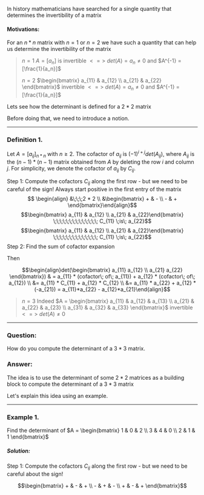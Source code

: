 In history mathematicians have searched for a single quantity that determines the invertibility of a matrix

#### Motivations:

For an $n * n$ matrix with $n = 1$ or $n = 2$ we have such a quantity that can help us determine the invertibility of the matrix

>$n = 1$   $A = [a_n]$ is invertible $<=>$ $det(A) = a_n \neq 0$ and $A^{-1} = [\frac{1}{a_n}]$
>
>$n = 2$   $\begin{bmatrix} a_{11} & a_{12} \\ a_{21} & a_{22} \end{bmatrix}$ invertible $<=>$ $det(A) = a_n \neq 0$ and $A^{-1} = [\frac{1}{a_n}]$

Lets see how the determinant is defined for a $2 * 2$ matrix

Before doing that, we need to introduce a notion.
___________________________________________________________________
### Definition 1.

Let $A = [a_{ij}]_{n*n}$ with $n \geq 2$. The cofactor of $a_{ij}$ is $(-1)^{i+j}det(A_{ij})$, where $A_{ij}$ is the $(n-1) * (n-1)$ matrix obtained from $A$ by deleting the row $i$ and column $j$. For simplicity, we denote the cofactor of $a_{ij}$ by $C_{ij}$.

Step 1: Compute the cofactors $C_{ij}$ along the first row - but we need to be careful of the sign! Always start positive in the first entry of the matrix
$$ \begin{align} &\;\;\;2 * 2 \\ &\begin{bmatrix} + & - \\ - & + \end{bmatrix}\end{align}$$
$$\begin{bmatrix} a_{11} & a_{12} \\ a_{21} & a_{22}\end{bmatrix} \;\;\;\;\;\;\;\;\;\;\;\;\;\; C_{11} \;is\; a_{22}$$
$$\begin{bmatrix} a_{11} & a_{12} \\ a_{21} & a_{22}\end{bmatrix} \;\;\;\;\;\;\;\;\;\;\;\;\;\; C_{11} \;is\; a_{22}$$
Step 2: Find the sum of cofactor expansion

Then

$$\begin{align}det(\begin{bmatrix} a_{11} a_{12} \\ a_{21} a_{22} \end{bmatrix}) & = a_{11} * (cofactor\; of\; a_{11}) + a_{12} * (cofactor\; of\; a_{12}) \\ &= a_{11} * C_{11} + a_{12} * C_{12} \\ &= a_{11} * a_{22} + a_{12} * (-a_{21}) = a_{11}*a_{22} - a_{12}*a_{21}\end{align}$$
>$n = 3$   Indeed $A = \begin{bmatrix} a_{11} & a_{12} & a_{13} \\ a_{21} & a_{22} & a_{23} \\ a_{31} & a_{32} & a_{33} \end{bmatrix}$ invertible $<=>$ $det(A) \neq 0$

___________________________________________________________________
### Question:
How do you compute the determinant of a $3 * 3$ matrix.

### Answer:
The idea is to use the determinant of some $2 * 2$ matrices as a building block to compute the determinant of a $3 * 3$ matrix

Let's explain this idea using an example.

___________________________________________________________________
### Example 1.
Find the determinant of $A = \begin{bmatrix} 1 & 0 & 2 \\ 3 & 4 & 0 \\ 2 & 1 & 1 \end{bmatrix}$
##### Solution: 
Step 1: Compute the cofactors $C_{ij}$ along the first row - but we need to be careful about the sign!

$$\begin{bmatrix} + & - & + \\ - & + & - \\ + & - & + \end{bmatrix}$$